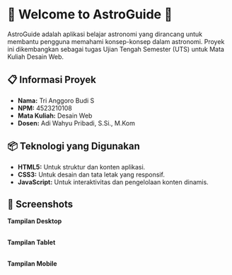 # 🌌 Welcome to AstroGuide 🌌

AstroGuide adalah aplikasi belajar astronomi yang dirancang untuk membantu pengguna memahami konsep-konsep dalam astronomi. Proyek ini dikembangkan sebagai tugas Ujian Tengah Semester (UTS) untuk Mata Kuliah Desain Web.

## 📋 Informasi Proyek
- **Nama:** Tri Anggoro Budi S 
- **NPM:** 4523210108
- **Mata Kuliah:** Desain Web
- **Dosen:**  Adi Wahyu Pribadi, S.Si., M.Kom

## 📦 Teknologi yang Digunakan
- **HTML5:** Untuk struktur dan konten aplikasi.
- **CSS3:** Untuk desain dan tata letak yang responsif.
- **JavaScript:** Untuk interaktivitas dan pengelolaan konten dinamis.

## 📸 Screenshots
**Tampilan Desktop**  
<img src="https://github.com/user-attachments/assets/c986bbbe-7937-4188-ad08-40cd042d132c" alt="">
<img src="https://github.com/user-attachments/assets/60b88655-d827-445a-929f-6355adbd64a6" alt="">
<img src="https://github.com/user-attachments/assets/94c6386b-df56-4dd0-a803-0d368583b674" alt="">
<img src="https://github.com/user-attachments/assets/866b9491-53bd-4232-9e98-6cb152d43c05" alt="">
<img src="https://github.com/user-attachments/assets/d68b4b62-541a-4016-a055-9cd3a26e90c7" alt="">
<img src="https://github.com/user-attachments/assets/32aaedeb-6b3a-4313-99fa-9fad2c03130e" alt="">

**Tampilan Tablet**  
<img src="https://github.com/user-attachments/assets/05688076-5191-412b-b65f-72922f04ebe4" alt="">
<img src="https://github.com/user-attachments/assets/7ed6bc60-ed58-44a8-bf72-95978fbead05" alt="">
<img src="https://github.com/user-attachments/assets/43e66990-7140-4f90-93c2-c64b1988d03d" alt="">
<img src="https://github.com/user-attachments/assets/795bfdea-a7cd-4bdf-a413-3e883ecbdf39" alt="">
<img src="https://github.com/user-attachments/assets/cd9f5b9b-ec96-462b-931b-a771f1bd9087" alt="">
<img src="https://github.com/user-attachments/assets/9e0466cc-984d-4689-9455-974eb9c0440f" alt="">

**Tampilan Mobile**  
<img src="https://github.com/user-attachments/assets/277c3a2f-5141-426f-a548-fd3b88b97603" alt="">
<img src="https://github.com/user-attachments/assets/c04d4bbd-6615-451d-839e-b00697e35c3e" alt="">
<img src="https://github.com/user-attachments/assets/5d26d365-10e2-4e28-9cf3-95c059250f8e" alt="">
<img src="https://github.com/user-attachments/assets/118e2590-cb89-42ad-9271-5c1b3750bfe1" alt="">
<img src="https://github.com/user-attachments/assets/9a278e56-fe42-4072-a0b0-4c8b9763b1f4" alt="">
<img src="https://github.com/user-attachments/assets/658d0dab-4cb9-408b-be10-42b6a311c0bd" alt="">

